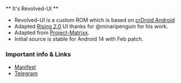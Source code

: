 ** It's Revolved-UI **

- Revolved-UI is a custom ROM which is based on [crDroid Android](https://github.com/crdroidandroid)
- Adapted [Rising 2.0](https://github.com/RisingTechOSS) UI thanks for @minaripenguin for his work.
- Adapted from [Project-Matrixx](https://github.com/ProjectMatrixx).
- Initial source is stable for Android 14 with Feb patch.

### Important info & Links

- [Manifest](https://github.com/Revolved-UI/android_manifest.git)
- [Telegram](https://t.me/marble_builds)
